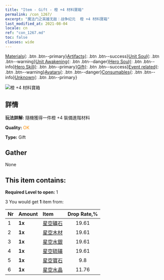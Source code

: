 ```yaml
---
title: "Item - Gift - 橙 +4 材料寶箱"
permalink: /con_1267/
excerpt: "魔法门之英雄无敌：战争纪元  橙 +4 材料寶箱"
last_modified_at: 2021-08-04
locale: cn
ref: "con_1267.md"
toc: false
classes: wide
---
```

 [Materials](/ItemsCN/){: .btn .btn--primary}[Artifacts](/ItemsCN/Artifacts/){: .btn .btn--success}[Unit Soul](/ItemsCN/UnitSoul/){: .btn .btn--warning}[Unit Awakening](/ItemsCN/UnitAwakening/){: .btn .btn--danger}[Hero Soul](/ItemsCN/HeroSoul/){: .btn .btn--info}[Hero Skill](/ItemsCN/HeroSkill/){: .btn .btn--primary}[Gift](/ItemsCN/Gift/){: .btn .btn--success}[Event related](/ItemsCN/Events/){: .btn .btn--warning}[Avatars](/ItemsCN/Avatars/){: .btn .btn--danger}[Consumables](/ItemsCN/Consumables/){: .btn .btn--info}[Unknown](/ItemsCN/Unknown/){: .btn .btn--primary}

 ![橙 +4 材料寶箱](/images/t/i_304002.png)

## 詳情
 **玩法詳解:** 隨機獲得一件橙 +4 裝備進階材料

 **Quality:** <span style="color: #FF8C00">OK</span>

 **Type:** Gift

## Gather

  None

## This item contains:

 **Required Level to open:** 1

 3 You would get **1** item  from:

  | Nr | Amount |     Item    | Drop Rate,% |
  |:---|:-------|:------------|:---------:|
  | 1 |  **1x** | [星空礦石](/cn/Items/mat_89/) | 19.61 | 
  | 2 |  **1x** | [星空木材](/cn/Items/mat_90/) | 19.61 | 
  | 3 |  **1x** | [星空水銀](/cn/Items/mat_91/) | 19.61 | 
  | 4 |  **1x** | [星空硫磺](/cn/Items/mat_92/) | 19.61 | 
  | 5 |  **1x** | [星空寶石](/cn/Items/mat_93/) | 9.8 | 
  | 6 |  **1x** | [星空水晶](/cn/Items/mat_94/) | 11.76 | 
